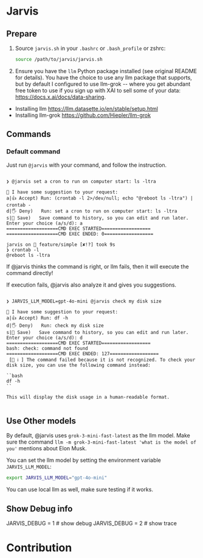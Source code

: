# Jarvis 
## Prepare

1. Source `jarvis.sh` in your `.bashrc` or `.bash_profile` or zshrc:
   ```bash
   source /path/to/jarvis/jarvis.sh
   ```
2. Ensure you have the `llm` Python package installed (see original README for details). You have the choice to use any llm package that supports, but by default I configured to use llm-grok -- where you get abundant free token to use if you sign up with XAI to sell some of your data: https://docs.x.ai/docs/data-sharing.


- Installing llm https://llm.datasette.io/en/stable/setup.html
- Installing llm-grok https://github.com/Hiepler/llm-grok

## Commands

### Default command

Just run `@jarvis` with your command, and follow the instruction.

```text

❯ @jarvis set a cron to run on computer start: ls -ltra

👋 I have some suggestion to your request:
a|👍 Accept) Run: (crontab -l 2>/dev/null; echo "@reboot ls -ltra") | crontab -
d|🖐️ Deny)   Run: set a cron to run on computer start: ls -ltra
s|📑 Save)   Save command to history, so you can edit and run later.
Enter your choice (a/s/d): a
===================CMD EXEC STARTED==================
===================CMD EXEC ENDED: 0==================

jarvis on  feature/simple [✘!?] took 9s
❯ crontab -l
@reboot ls -ltra

```

If @jarvis thinks the command is right, or llm fails, then it will execute the command directly!

If execution fails, @jarvis also analyze it and gives you suggestions. 
```text

❯ JARVIS_LLM_MODEL=gpt-4o-mini @jarvis check my disk size

👋 I have some suggestion to your request:
a|👍 Accept) Run: df -h
d|🖐️ Deny)   Run: check my disk size
s|📑 Save)   Save command to history, so you can edit and run later.
Enter your choice (a/s/d): d
===================CMD EXEC STARTED==================
bash: check: command not found
===================CMD EXEC ENDED: 127==================
 [🤖 ℹ️ ] The command failed because it is not recognized. To check your disk size, you can use the following command instead:

``bash
df -h
``

This will display the disk usage in a human-readable format.


```

## Use Other models

By default, @jarvis uses `grok-3-mini-fast-latest` as the llm model. Make sure the command `llm -m grok-3-mini-fast-latest 'what is the model of you'` mentions about Elon Musk.

You can set the llm model by setting the environment variable `JARVIS_LLM_MODEL`:

```bash
export JARVIS_LLM_MODEL="gpt-4o-mini"
```

You can use local llm as well, make sure testing if it works.

## Show Debug info

JARVIS_DEBUG = 1  # show debug 
JARVIS_DEBUG = 2  # show trace 

# Contribution




